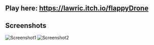 ## Play here: https://lawric.itch.io/flappyDrone

## Screenshots

![Screenshot1](https://github.com/lawric1/flappyDrone/raw/main/src/assets/screenshots/1.png)
![Screenshot2](https://github.com/lawric1/flappyDrone/raw/main/src/assets/screenshots/2.png)